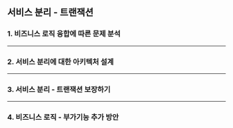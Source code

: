 ## 서비스 분리 - 트랜잭션

### 1. 비즈니스 로직 융합에 따른 문제 분석

---

### 2. 서비스 분리에 대한 아키텍처 설계

---

### 3. 서비스 분리 - 트랜잭션 보장하기

---

### 4. 비즈니스 로직 - 부가기능 추가 방안